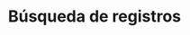 ---
lang-ref: occurrence/search
title: Búsqueda de registros
description: Búsqueda de registros en las colecciones de la Universidad Nacional de Colombia
layout: occurrence
permalink: /occurrence/search
---